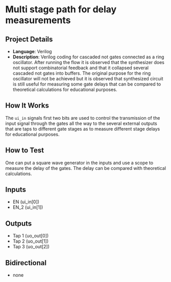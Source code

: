# Multi stage path for delay measurements

## Project Details

- **Language**: Verilog
- **Description**: 
    Verilog coding for cascaded not gates connected as a ring oscillator. After running the flow it is observed that the synthesizer does not support combinatorial feedback and that it collapsed several cascaded not gates into buffers. The original purpose for the ring oscillator will not be achieved but it is observed that synthesized circuit is still useful for measuring some gate delays that can be compared to theoretical calculations for educational purposes.

## How It Works

The `ui_in` signals first two bits are used to control the transmission of the input signal through the gates all the way to the several external outputs that are taps to different gate stages as to measure different stage delays for educational purposes.

## How to Test

One can put a square wave generator in the inputs and use a scope to measure the delay of the gates. The delay can be compared with theoretical calculations.

## Inputs

- EN (ui_in[0])
- EN_2 (ui_in[1])


## Outputs

- Tap 1 (uo_out[0])
- Tap 2 (uo_out[1])
- Tap 3 (uo_out[2])

## Bidirectional

- none

